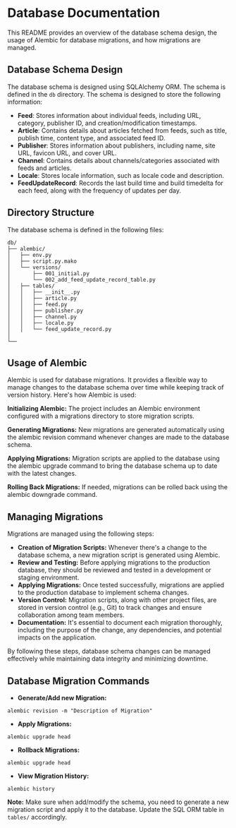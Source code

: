 # Database Documentation

This README provides an overview of the database schema design, the usage of Alembic for database migrations, and how migrations are managed.

## Database Schema Design

The database schema is designed using SQLAlchemy ORM. The schema is defined in the `db` directory.
The schema is designed to store the following information:

- **Feed**: Stores information about individual feeds, including URL, category, publisher ID, and creation/modification timestamps.
- **Article**: Contains details about articles fetched from feeds, such as title, publish time, content type, and associated feed ID.
- **Publisher**: Stores information about publishers, including name, site URL, favicon URL, and cover URL.
- **Channel**: Contains details about channels/categories associated with feeds and articles.
- **Locale**: Stores locale information, such as locale code and description.
- **FeedUpdateRecord**: Records the last build time and build timedelta for each feed, along with the frequency of updates per day.

## Directory Structure

The database schema is defined in the following files:

```
db/
├── alembic/
│   ├── env.py
│   ├── script.py.mako
│   └── versions/
│       ├── 001_initial.py
│       └── 002_add_feed_update_record_table.py
│   ├── tables/
│   │   ├── __init__.py
│   │   ├── article.py
│   │   ├── feed.py
│   │   ├── publisher.py
│   │   ├── channel.py
│   │   ├── locale.py
│   │   └── feed_update_record.py
│
└──

```

## Usage of Alembic

Alembic is used for database migrations. It provides a flexible way to
manage changes to the database schema over time while keeping track of version history. Here's how Alembic is used:

**Initializing Alembic:** The project includes an Alembic environment configured with a migrations directory to store migration scripts.

**Generating Migrations:** New migrations are generated automatically using the alembic revision command whenever changes are made to the database schema.

**Applying Migrations:** Migration scripts are applied to the database using the alembic upgrade command to bring the database schema up to date with the latest changes.

**Rolling Back Migrations:** If needed, migrations can be rolled back using the alembic downgrade command.


## Managing Migrations

Migrations are managed using the following steps:

- **Creation of Migration Scripts:** Whenever there's a change to the database schema, a new migration script is generated using Alembic.
- **Review and Testing:** Before applying migrations to the production database, they should be reviewed and tested in a development or staging environment.
- **Applying Migrations:** Once tested successfully, migrations are applied to the production database to implement schema changes.
- **Version Control:** Migration scripts, along with other project files, are stored in version control (e.g., Git) to track changes and ensure collaboration among team members.
- **Documentation:** It's essential to document each migration thoroughly, including the purpose of the change, any dependencies, and potential impacts on the application.

By following these steps, database schema changes can be managed effectively while maintaining data integrity and minimizing downtime.

## Database Migration Commands

- **Generate/Add new Migration:**
```
alembic revision -m "Description of Migration"
```
- **Apply Migrations:**
```
alembic upgrade head
```
- **Rollback Migrations:**
```
alembic upgrade head
```
- **View Migration History:**
```
alembic history
```

**Note:** Make sure when add/modify the schema, you need to generate a new migration script and apply it to the database. Update the SQL ORM table in `tables/` accordingly.
